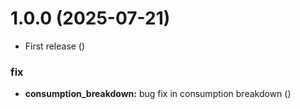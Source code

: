 # 1.0.0 (2025-07-21)


* First release ([](https://github.com/satyapatidar/notes_test/commit/e3585feeb9bff389c1930ff2e2f615970190f1b7))


### fix

* **consumption_breakdown:** bug fix in consumption breakdown ([](https://github.com/satyapatidar/notes_test/commit/fb4f9fa81051ccccc60ebee77b8724d223e760f2))
